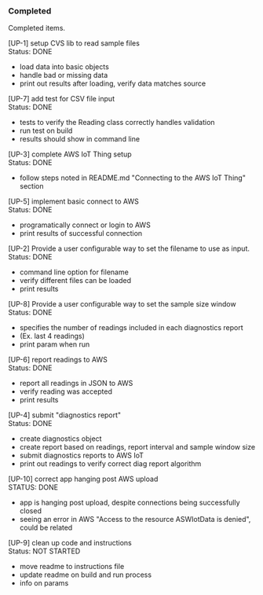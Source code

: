 ### Completed

Completed items.

[UP-1] setup CVS lib to read sample files  
Status: DONE

- load data into basic objects
- handle bad or missing data
- print out results after loading, verify data matches source

[UP-7] add test for CSV file input  
Status: DONE

- tests to verify the Reading class correctly handles validation
- run test on build
- results should show in command line

[UP-3] complete AWS IoT Thing setup  
Status: DONE

- follow steps noted in README.md "Connecting to the AWS IoT Thing" section

[UP-5] implement basic connect to AWS  
Status: DONE

- programatically connect or login to AWS
- print results of successful connection

[UP-2] Provide a user configurable way to set the filename to use as input.  
Status: DONE

- command line option for filename
- verify different files can be loaded
- print results

[UP-8] Provide a user configurable way to set the sample size window  
Status: DONE

- specifies the number of readings included in each diagnostics report
- (Ex. last 4 readings)
- print param when run

[UP-6] report readings to AWS  
Status: DONE

- report all readings in JSON to AWS
- verify reading was accepted
- print results

[UP-4] submit "diagnostics report"  
Status: DONE

- create diagnostics object
- create report based on readings, report interval and sample window size
- submit diagnostics reports to AWS IoT
- print out readings to verify correct diag report algorithm

[UP-10] correct app hanging post AWS upload  
STATUS: DONE
- app is hanging post upload, despite connections being successfully closed
- seeing an error in AWS "Access to the resource ASWIotData is denied", could be related

[UP-9] clean up code and instructions  
Status: NOT STARTED

- move readme to instructions file
- update readme on build and run process
- info on params